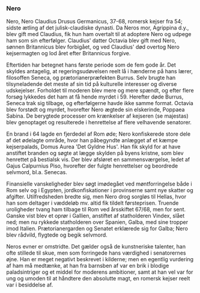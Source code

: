 ### Nero


Nero, Nero Claudius Drusus Germanicus, 37-68, romersk kejser fra 54; sidste ætling af det julisk-claudiske dynasti. Da Neros mor, Agrippina d.y., blev gift med Claudius, fik hun ham overtalt til at adoptere Nero og udpege ham som sin efterfølger. Claudius' datter Octavia blev gift med Nero, sønnen Britannicus blev forbigået, og ved Claudius' død overtog Nero kejsermagten og lod året efter Britannicus forgive. 

Eftertiden har betegnet hans første periode som de fem gode år. Det skyldes antagelig, at regeringsudøvelsen reelt lå i hænderne på hans lærer, filosoffen Seneca, og prætorianerpræfekten Burrus. Selv brugte han tilsyneladende det meste af sin tid på kulturelle interesser og diverse udskejelser. Forholdet til moderen blev mere og mere spændt, og efter flere forsøg lykkedes det ham at få hende myrdet i 59. Herefter døde Burrus, Seneca trak sig tilbage, og efterfølgerne havde ikke samme format. Octavia blev forstødt og myrdet, hvorefter Nero ægtede sin elskerinde, Poppaea Sabina. De berygtede processer om krænkelser af kejseren (se majestas) blev genoptaget og resulterede i henrettelse af flere velhavende senatorer. 

En brand i 64 lagde en fjerdedel af Rom øde; Nero konfiskerede store dele af det ødelagte område, hvor han påbegyndte anlægget af et kæmpe kejserpalads, Domus Aurea 'Det Gyldne Hus'. Han fik skyld for at have anstiftet branden og søgte at lægge skylden på byens kristne, som blev henrettet på bestialsk vis. Der blev afsløret en sammensværgelse, ledet af Gajus Calpurnius Piso, hvorefter der fulgte henrettelser og beordrede selvmord, bl.a. Senecas. 

Finansielle vanskeligheder blev søgt imødegået ved møntforringelse både i Rom selv og i Egypten, jordkonfiskationer i provinserne samt nye skatter og afgifter. Utilfredsheden bredte sig, men Nero drog sorgløs til Hellas, hvor han som deltager i væddeløb mv. altid fik tildelt førsteprisen. Truende uroligheder tvang ham tilbage til Rom ved årsskiftet 67/68, men for sent. Ganske vist blev et oprør i Gallien, anstiftet af statholderen Vindex, slået ned; men nu rykkede statholderen over Spanien, Galba, med sine tropper imod Italien. Prætorianergarden og Senatet erklærede sig for Galba; Nero blev rådvild, flygtede og begik selvmord.

Neros evner er omstridte. Det gælder også de kunstneriske talenter, han ofte stillede til skue, men som forringede hans værdighed i senatorernes øjne. Han er meget negativt beskrevet i kilderne; men en egentlig vurdering af ham må medtænke, at han fra barnsben af var en brik i blodige paladsintriger og et middel for moderens ambitioner, samt at han vel var for ung og umoden til at håndtere den absolutte magt, en romersk kejser reelt var i besiddelse af.